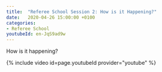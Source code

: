 ```yaml
---
title:  "Referee School Session 2: How is it Happening?"
date:   2020-04-26 15:00:00 +0100
categories:
- Referee School
youtubeId: en-JqS9ad9w
---
```


How is it happening?

<!-- more -->

{% include video id=page.youtubeId provider="youtube" %}
